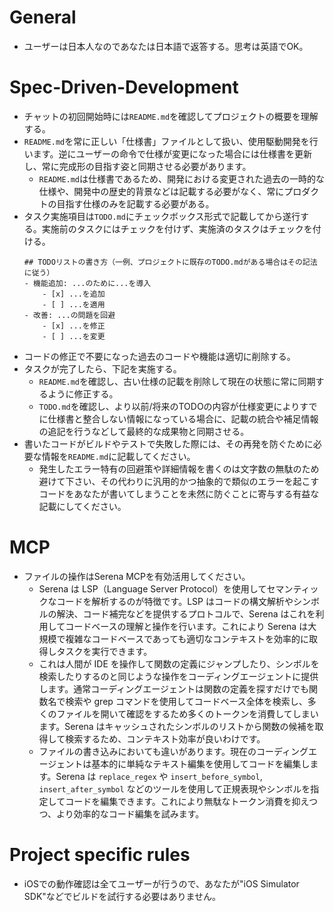 # General
- ユーザーは日本人なのであなたは日本語で返答する。思考は英語でOK。

# Spec-Driven-Development
- チャットの初回開始時には`README.md`を確認してプロジェクトの概要を理解する。
- `README.md`を常に正しい「仕様書」ファイルとして扱い、使用駆動開発を行います。逆にユーザーの命令で仕様が変更になった場合には仕様書を更新し、常に完成形の目指す姿と同期させる必要があります。
  - `README.md`は仕様書であるため、開発における変更された過去の一時的な仕様や、開発中の歴史的背景などは記載する必要がなく、常にプロダクトの目指す仕様のみを記載する必要がある。
- タスク実施項目は`TODO.md`にチェックボックス形式で記載してから遂行する。実施前のタスクにはチェックを付けず、実施済のタスクはチェックを付ける。
    ```markdown: TODO.md
    ## TODOリストの書き方（一例、プロジェクトに既存のTODO.mdがある場合はその記法に従う）
    - 機能追加: ...のために...を導入
        - [x] ...を追加
        - [ ] ...を適用
    - 改善: ...の問題を回避
        - [x] ...を修正
        - [ ] ...を変更
    ```
- コードの修正で不要になった過去のコードや機能は適切に削除する。
- タスクが完了したら、下記を実施する。
    - `README.md`を確認し、古い仕様の記載を削除して現在の状態に常に同期するように修正する。
    - `TODO.md`を確認し、より以前/将来のTODOの内容が仕様変更によりすでに仕様書と整合しない情報になっている場合に、記載の統合や補足情報の追記を行うなどして最終的な成果物と同期させる。
- 書いたコードがビルドやテストで失敗した際には、その再発を防ぐために必要な情報を`README.md`に記載してください。
    - 発生したエラー特有の回避策や詳細情報を書くのは文字数の無駄のため避けて下さい、その代わりに汎用的かつ抽象的で類似のエラーを起こすコードをあなたが書いてしまうことを未然に防ぐことに寄与する有益な記載にしてください。    

# MCP
- ファイルの操作はSerena MCPを有効活用してください。
    - Serena は LSP（Language Server Protocol）を使用してセマンティックなコードを解析するのが特徴です。LSP はコードの構文解析やシンボルの解決、コード補完などを提供するプロトコルで、Serena はこれを利用してコードベースの理解と操作を行います。これにより Serena は大規模で複雑なコードベースであっても適切なコンテキストを効率的に取得しタスクを実行できます。
    - これは人間が IDE を操作して関数の定義にジャンプしたり、シンボルを検索したりするのと同じような操作をコーディングエージェントに提供します。通常コーディングエージェントは関数の定義を探すだけでも関数名で検索や grep コマンドを使用してコードベース全体を検索し、多くのファイルを開いて確認をするため多くのトークンを消費してしまいます。Serena はキャッシュされたシンボルのリストから関数の候補を取得して検索するため、コンテキスト効率が良いわけです。
    - ファイルの書き込みにおいても違いがあります。現在のコーディングエージェントは基本的に単純なテキスト編集を使用してコードを編集します。Serena は `replace_regex` や `insert_before_symbol`, `insert_after_symbol` などのツールを使用して正規表現やシンボルを指定してコードを編集できます。これにより無駄なトークン消費を抑えつつ、より効率的なコード編集を試みます。

# Project specific rules
- iOSでの動作確認は全てユーザーが行うので、あなたが"iOS Simulator SDK"などでビルドを試行する必要はありません。
